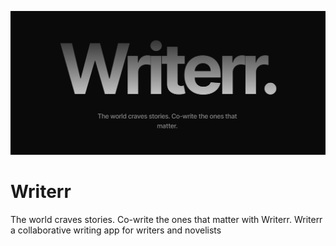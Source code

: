 ![logo](https://github.com/AkshatT5/writerr/blob/main/images/logo.png)

# Writerr
The world craves stories. Co-write the ones that matter with Writerr.
Writerr a collaborative writing app for writers and novelists
